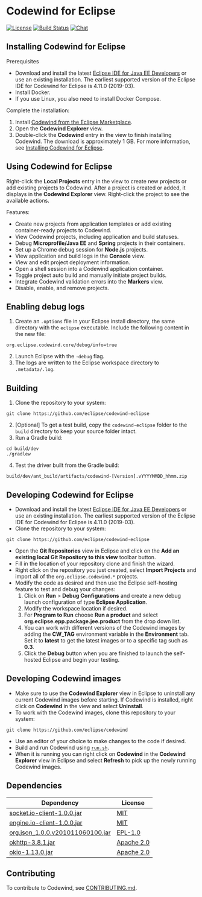 # Codewind for Eclipse

[![License](https://img.shields.io/badge/License-EPL%202.0-red.svg?label=license&logo=eclipse)](https://www.eclipse.org/legal/epl-2.0/)
[![Build Status](https://ci.eclipse.org/codewind/buildStatus/icon?job=Codewind%2Fcodewind-eclipse%2Fmaster)](https://ci.eclipse.org/codewind/job/Codewind/job/codewind-eclipse/job/master/)
[![Chat](https://img.shields.io/static/v1.svg?label=chat&message=mattermost&color=145dbf)](https://mattermost.eclipse.org/eclipse/channels/eclipse-codewind)

## Installing Codewind for Eclipse
Prerequisites
- Download and install the latest [Eclipse IDE for Java EE Developers](https://www.eclipse.org/downloads/packages/release/) or use an existing installation. The earliest supported version of the Eclipse IDE for Codewind for Eclipse is 4.11.0 (2019-03).
- Install Docker.
- If you use Linux, you also need to install Docker Compose.

Complete the installation:
1. Install [Codewind from the Eclipse Marketplace](https://marketplace.eclipse.org/content/codewind).
2. Open the **Codewind Explorer** view.
3. Double-click the **Codewind** entry in the view to finish installing Codewind. The download is approximately 1 GB. For more information, see [Installing Codewind for Eclipse](https://www.eclipse.org/codewind/mdteclipseinstallinfo.html).

## Using Codewind for Eclipse
Right-click the **Local Projects** entry in the view to create new projects or add existing projects to Codewind. After a project is created or added, it displays in the **Codewind Explorer** view. Right-click the project to see the available actions.

Features:</br>
- Create new projects from application templates or add existing container-ready projects to Codewind.
- View Codewind projects, including application and build statuses.
- Debug **Microprofile/Java EE** and **Spring** projects in their containers.
- Set up a Chrome debug session for **Node.js** projects.
- View application and build logs in the **Console** view.
- View and edit project deployment information.
- Open a shell session into a Codewind application container.
- Toggle project auto build and manually initiate project builds.
- Integrate Codewind validation errors into the **Markers** view.
- Disable, enable, and remove projects.

## Enabling debug logs
1. Create an `.options` file in your Eclipse install directory, the same directory with the `eclipse` executable. Include the following content in the new file:
```
org.eclipse.codewind.core/debug/info=true
```
2. Launch Eclipse with the `-debug` flag.
3. The logs are written to the Eclipse workspace directory to `.metadata/.log`.

## Building
1. Clone the repository to your system:
 ```
 git clone https://github.com/eclipse/codewind-eclipse
 ```
2. [Optional] To get a test build, copy the `codewind-eclipse` folder to the `build` directory to keep your source folder intact.
3. Run a Gradle build:
```
cd build/dev
./gradlew
```
4. Test the driver built from the Gradle build:
```
build/dev/ant_build/artifacts/codewind-[Version].vYYYYMMDD_hhmm.zip
```

## Developing Codewind for Eclipse
- Download and install the latest [Eclipse IDE for Java EE Developers](https://www.eclipse.org/downloads/packages/release/) or use an existing installation. The earliest supported version of the Eclipse IDE for Codewind for Eclipse is 4.11.0 (2019-03).
- Clone the repository to your system:
 ```
 git clone https://github.com/eclipse/codewind-eclipse
 ```
- Open the **Git Repositories** view in Eclipse and click on the **Add an existing local Git Repository to this view** toolbar button.
- Fill in the location of your repository clone and finish the wizard.
- Right click on the repository you just created, select **Import Projects** and import all of the `org.eclipse.codewind.*` projects.
- Modify the code as desired and then use the Eclipse self-hosting feature to test and debug your changes:
    1. Click on **Run** > **Debug Configurations** and create a new debug launch configuration of type **Eclipse Application**.
    2. Modify the workspace location if desired.
    3. For **Program to Run** choose **Run a product** and select **org.eclipse.epp.package.jee.product** from the drop down list.
    4. You can work with different versions of the Codewind images by adding the **CW_TAG** environment variable in the **Environment** tab. Set it to **latest** to get the latest images or to a specific tag such as **0.3**.
    5. Click the **Debug** button when you are finished to launch the self-hosted Eclipse and begin your testing.
    
## Developing Codewind images
- Make sure to use the **Codewind Explorer** view in Eclipse to uninstall any current Codewind images before starting. If Codewind is installed, right click on **Codewind** in the view and select **Uninstall**.
- To work with the Codewind images, clone this repository to your system:
 ```
 git clone https://github.com/eclipse/codewind
 ```
- Use an editor of your choice to make changes to the code if desired.
- Build and run Codewind using [`run.sh`](https://github.com/eclipse/codewind/blob/master/run.sh).
- When it is running you can right click on **Codewind** in the **Codewind Explorer** view in Eclipse and select **Refresh** to pick up the newly running Codewind images.

## Dependencies
| Dependency | License |
| ---------- | ------- |
| [socket.io-client-1.0.0.jar](https://mvnrepository.com/artifact/io.socket/socket.io-client/1.0.0) | [MIT](http://opensource.org/licenses/mit-license) |
| [engine.io-client-1.0.0.jar](https://mvnrepository.com/artifact/io.socket/engine.io-client/1.0.0) | [MIT](https://opensource.org/licenses/mit-license) |
| [org.json_1.0.0.v201011060100.jar](http://download.eclipse.org/tools/orbit/downloads/drops/R20181102183712/repository/plugins/org.json_1.0.0.v201011060100.jar) | [EPL-1.0](https://www.eclipse.org/legal/epl-v10.html) |
| [okhttp-3.8.1.jar](https://mvnrepository.com/artifact/com.squareup.okhttp3/okhttp/3.8.1) | [Apache 2.0](http://www.apache.org/licenses/LICENSE-2.0.txt) |
| [okio-1.13.0.jar](https://mvnrepository.com/artifact/com.squareup.okio/okio/1.13.0) | [Apache 2.0](http://www.apache.org/licenses/LICENSE-2.0.txt) |

## Contributing
To contribute to Codewind, see [CONTRIBUTING.md](https://github.com/eclipse/codewind-eclipse/tree/master/CONTRIBUTING.md).
